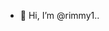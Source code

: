 - 👋 Hi, I’m @rimmy1..

<!---
rimmy1/rimmy1 is a ✨ special ✨ repository because its `README.md` (this file) appears on your GitHub profile.
You can click the Preview link to take a look at your changes.
--->
